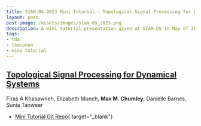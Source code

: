 ```yaml
---
title: SIAM-DS 2023 Mini Tutorial - Topological Signal Processing for Dynamical Systems
layout: post
post-image: /assets/images/siam_ds_2023.png
description: A mini tutorial presentation given at SIAM-DS in May of 2023. We presented applications of topological data analysis to timeseries data and dynamical systems. 
tags:
- tda
- teaspoon
- mini tutorial
---
```


## <u>Topological Signal Processing for Dynamical Systems</u>

Firas A Khasawneh, Elizabeth Munch, **Max M. Chumley**, Danielle Barnes, Sunia Tanweer


- [Mini Tutorial Git Repo](https://github.com/TeaspoonTDA/2023-SIAM-DS-TDA-Minitutorial){:target="_blank"}




